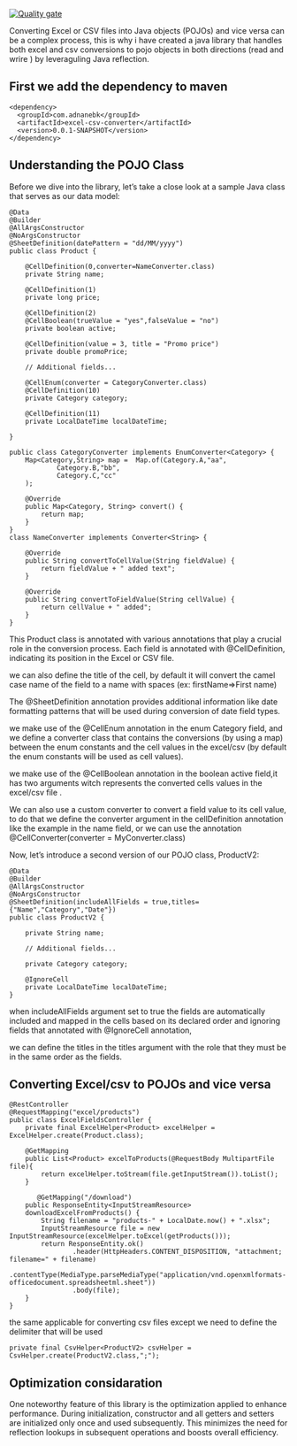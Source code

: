 [![Quality gate](https://sonarcloud.io/api/project_badges/quality_gate?project=adnanebk_excel-pojo-converter)](https://sonarcloud.io/summary/new_code?id=adnanebk_excel-pojo-converter)

Converting Excel or CSV files into Java objects (POJOs) and vice versa can be a complex process, this is why i have created a java library that handles both excel and csv conversions to pojo objects in both directions (read and wrire ) by leveraguling Java reflection.

## First we add the dependency to maven

```
<dependency>
  <groupId>com.adnanebk</groupId>
  <artifactId>excel-csv-converter</artifactId>
  <version>0.0.1-SNAPSHOT</version>
</dependency>
```
## Understanding the POJO Class

Before we dive into the library, let’s take a close look at a sample Java class that serves as our data model:

```
@Data
@Builder
@AllArgsConstructor
@NoArgsConstructor
@SheetDefinition(datePattern = "dd/MM/yyyy")
public class Product {

    @CellDefinition(0,converter=NameConverter.class)
    private String name;

    @CellDefinition(1)
    private long price;

    @CellDefinition(2)
    @CellBoolean(trueValue = "yes",falseValue = "no")
    private boolean active;

    @CellDefinition(value = 3, title = "Promo price")
    private double promoPrice;

    // Additional fields...

    @CellEnum(converter = CategoryConverter.class)
    @CellDefinition(10)
    private Category category;

    @CellDefinition(11)
    private LocalDateTime localDateTime;

}

public class CategoryConverter implements EnumConverter<Category> {
    Map<Category,String> map =  Map.of(Category.A,"aa",
            Category.B,"bb",
            Category.C,"cc"
    );
    
    @Override
    public Map<Category, String> convert() {
        return map;
    }
}
class NameConverter implements Converter<String> {

    @Override
    public String convertToCellValue(String fieldValue) {
        return fieldValue + " added text";
    }

    @Override
    public String convertToFieldValue(String cellValue) {
        return cellValue + " added";
    }
}
```
This Product class is annotated with various annotations that play a crucial role in the conversion process. Each field is annotated with @CellDefinition, indicating its position in the Excel or CSV file.

we can also define the title of the cell, by default it will convert the camel case name of the field to a name with spaces (ex: firstName=>First name)

The @SheetDefinition annotation provides additional information like date formatting patterns that will be used during conversion of date field types.

we make use of the @CellEnum annotation in the enum Category field, and we define a converter class that contains the conversions (by using a map) between the enum constants and the cell values in the excel/csv (by default the enum constants will be used as cell values).

we make use of the @CellBoolean annotation in the boolean active field,it has two arguments witch represents the converted cells values in the excel/csv file .

We can also use a custom converter to convert a field value to its cell value, to do that we define
the converter argument in the cellDefinition annotation like the example in the name field, or we can use the annotation @CellConverter(converter = MyConverter.class)  

Now, let’s introduce a second version of our POJO class, ProductV2:
```
@Data
@Builder
@AllArgsConstructor
@NoArgsConstructor
@SheetDefinition(includeAllFields = true,titles={"Name","Category","Date"})
public class ProductV2 {

    private String name;

    // Additional fields...

    private Category category;

    @IgnoreCell
    private LocalDateTime localDateTime;
}
```

when includeAllFields argument set to true the fields are automatically included and mapped in the cells based on its declared order and ignoring fields that annotated with @IgnoreCell annotation,

we can define the titles in the titles argument with the role that they must be in the same order as the fields.

## Converting Excel/csv to POJOs and vice versa
```
@RestController
@RequestMapping("excel/products")
public class ExcelFieldsController {
    private final ExcelHelper<Product> excelHelper = ExcelHelper.create(Product.class);

    @GetMapping
    public List<Product> excelToProducts(@RequestBody MultipartFile file){
        return excelHelper.toStream(file.getInputStream()).toList();
    }

       @GetMapping("/download")
    public ResponseEntity<InputStreamResource>
    downloadExcelFromProducts() {
        String filename = "products-" + LocalDate.now() + ".xlsx";
        InputStreamResource file = new InputStreamResource(excelHelper.toExcel(getProducts()));
        return ResponseEntity.ok()
                .header(HttpHeaders.CONTENT_DISPOSITION, "attachment; filename=" + filename)
                .contentType(MediaType.parseMediaType("application/vnd.openxmlformats-officedocument.spreadsheetml.sheet"))
                .body(file);
    }
}
```
the same applicable for converting csv files except we need to define the delimiter that will be used

    private final CsvHelper<ProductV2> csvHelper = CsvHelper.create(ProductV2.class,";");
## Optimization considaration

One noteworthy feature of this library is the optimization applied to enhance performance. During initialization, constructor and all getters and setters are initialized only once and used subsequently. This  minimizes the need for reflection lookups in subsequent operations and boosts overall efficiency.

